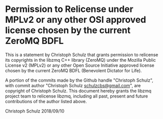# Permission to Relicense under MPLv2 or any other OSI approved license chosen by the current ZeroMQ BDFL

This is a statement by Christoph Schulz
that grants permission to relicense its copyrights in the libzmq C++
library (ZeroMQ) under the Mozilla Public License v2 (MPLv2) or any other 
Open Source Initiative approved license chosen by the current ZeroMQ 
BDFL (Benevolent Dictator for Life).

A portion of the commits made by the Github handle "Christoph Schulz", with
commit author "Christoph Schulz <schulzcbs@gmail.com>", are copyright of Christoph Schulz.
This document hereby grants the libzmq project team to relicense libzmq, 
including all past, present and future contributions of the author listed above.

Christoph Schulz
2018/09/10
